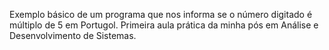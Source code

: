 Exemplo básico de um programa que nos informa se o número digitado é múltiplo de 5 em Portugol. Primeira aula prática da minha pós em Análise e Desenvolvimento de Sistemas.
